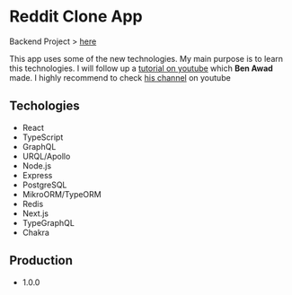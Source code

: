 # Reddit Clone App

Backend Project > [here](https://github.com/afozbek/af-reddit-backend)

This app uses some of the new technologies. My main purpose is to learn this technologies. I will follow up a [tutorial on youtube](https://www.youtube.com/watch?v=I6ypD7qv3Z8&list=WL&index=2&t=1961s) which **Ben Awad** made. I highly recommend to check [his channel](https://www.youtube.com/channel/UC-8QAzbLcRglXeN_MY9blyw) on youtube

## Techologies

- React
- TypeScript
- GraphQL
- URQL/Apollo
- Node.js
- Express
- PostgreSQL
- MikroORM/TypeORM
- Redis
- Next.js
- TypeGraphQL
- Chakra

## Production
- 1.0.0
